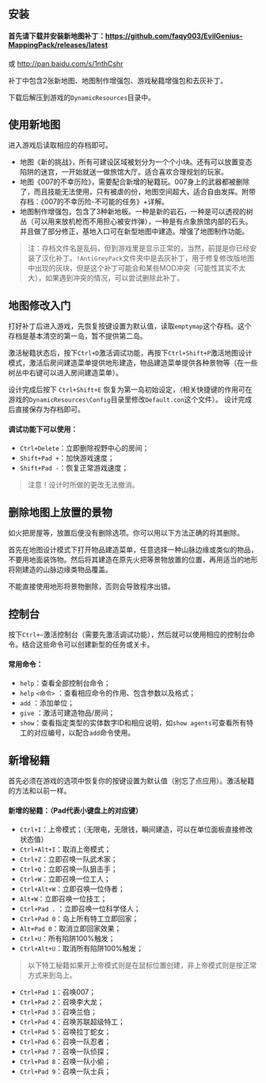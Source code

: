 ## 安装
#### 首先请下载并安装新地图补丁：https://github.com/faqy003/EvilGenius-MappingPack/releases/latest

或 http://pan.baidu.com/s/1nthCshr

补丁中包含2张新地图、地图制作增强包、游戏秘籍增强包和去灰补丁。

下载后解压到游戏的`DynamicResources`目录中。
## 使用新地图
进入游戏后读取相应的存档即可。
- 地图《新的挑战》，所有可建设区域被划分为一个个小块。还有可以放置变态陷阱的迷宫，一开始就送一做旅馆大厅。适合喜欢合理规划的玩家。
- 地图《007的不幸历险》，需要配合新增的秘籍玩。007身上的武器都被删除了，而且技能无法使用，只有被虐的份，地图空间超大，适合自由发挥。附带存档：《007的不幸历险-不可能的任务》+详解。
- 地图制作增强包，包含了3种新地板。一种是新的岩石，一种是可以透视的树丛（可以用来放机枪而不用担心被安炸弹），一种是有点象旅馆内部的石头。并且做了部分修正，基地入口可在新型地图中建造。增强了地图制作功能。

> 注：存档文件名是乱码，但到游戏里是显示正常的，当然，前提是你已经安装了汉化补丁。`!AntiGreyPack`文件夹中是去灰补丁，用于修复修改版地图中出现的灰块，但是这个补丁可能会和某些MOD冲突（可能性其实不太大），如果遇到冲突的情况，可以尝试删除此补丁。
## 地图修改入门
打好补丁后进入游戏，先恢复按键设置为默认值，读取`emptymap`这个存档。这个存档是基本清空的第一岛，暂不提供第二岛。

激活秘籍状态后，按下`Ctrl+D`激活调试功能，再按下`Ctrl+Shift+P`激活地图设计模式，激活后房间建造菜单提供地形建造，物品建造菜单提供各种景物等（在一些树丛中右键可以进入房间建造菜单）。

设计完成后按下 `Ctrl+Shift+E` 恢复为第一岛初始设定，（相关快捷键的作用可在游戏的`DynamicResources\Config`目录里修改`Default.con`这个文件）。
设计完成后直接保存为存档即可。
#### 调试功能下可以使用：
- `Ctrl+Delete`：立即删除视野中心的房间；
- `Shift+Pad +`：加快游戏速度；
- `Shift+Pad -`：恢复正常游戏速度；
> 注意！设计时所做的更改无法撤消。
## 删除地图上放置的景物
如火把房屋等，放置后便没有删除选项。你可以用以下方法正确的将其删除。

首先在地图设计模式下打开物品建造菜单，任意选择一种山脉边缘或类似的物品，不要用地面装饰物。然后将其建造在原先火把等景物放置的位置，再用适当的地形将刚建造的山脉边缘类物品覆盖。

不能直接使用地形将景物删除，否则会导致程序出错。

## 控制台
按下`Ctrl+~`激活控制台（需要先激活调试功能），然后就可以使用相应的控制台命令。结合这些命令可以创建新型的任务或关卡。
#### 常用命令：
- `help`：查看全部控制台命令；
- `help` `<命令>` ：查看相应命令的作用、包含参数以及格式；
- `add` ：添加单位；
- `give` ：激活可建造物品/房间；
- `show`：查看指定类型的实体数字ID和相应说明，如`show agents`可查看所有特工的对应编号，以配合`add`命令使用。
## 新增秘籍
首先必须在游戏的选项中恢复你的按键设置为默认值（别忘了点应用）。激活秘籍的方法和以前一样。
#### 新增的秘籍：（Pad代表小键盘上的对应键）
- `Ctrl+I`：上帝模式；（无限电，无限钱，瞬间建造，可以在单位面板直接修改状态值）
- `Ctrl+Alt+I`：取消上帝模式；
- `Ctrl+Z`：立即召唤一队武术家；
- `Ctrl+Q`：立即召唤一队狙击手；
- `Ctrl+W`：立即召唤一位工人；
- `Ctrl+Alt+W`：立即召唤一位侍者；
- `Alt+W`：立即召唤一位技工；
- `Ctrl+Pad .` ：立即召唤一位科学怪人；
- `Ctrl+Pad 0`：岛上所有特工立即回家；
- `Alt+Pad 0`：取消立即回家效果；
- `Ctrl+U`：所有陷阱100%触发；
- `Ctrl+Alt+U`：取消所有陷阱100%触发；
> 以下特工秘籍如果开上帝模式则是在鼠标位置创建，非上帝模式则是按正常方式来到岛上。
- `Ctrl+Pad 1`：召唤007；
- `Ctrl+Pad 2`：召唤李大龙；
- `Ctrl+Pad 3`：召唤兰伯；
- `Ctrl+Pad 4`：召唤苏联超级特工；
- `Ctrl+Pad 5`：召唤拉丁蛇女；
- `Ctrl+Pad 6`：召唤一队忍者；
- `Ctrl+Pad 7`：召唤一队侦探；
- `Ctrl+Pad 8`：召唤一队小偷；
- `Ctrl+Pad 9`：召唤一队士兵；
